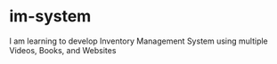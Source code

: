 # im-system
I am learning to develop Inventory Management System using multiple Videos, Books, and Websites
